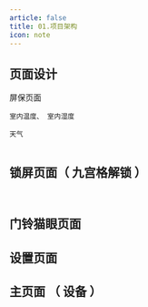 ```yaml
---
article: false
title: 01.项目架构
icon: note
---
```




## 页面设计


屏保页面
```text
室内温度、 室内湿度

天气


```

## 锁屏页面（ 九宫格解锁 ）
```text


```

## 门铃猫眼页面



## 设置页面

## 主页面 （  设备 ）





